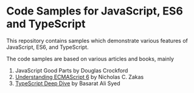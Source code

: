 # Code Samples for JavaScript, ES6 and TypeScript

This  repository contains samples which demonstrate various features of JavaScript, ES6, and TypeScript.

The code samples are based on various articles and books, mainly

 1. JavaScript Good Parts by Douglas Crockford
 2. [Understanding ECMAScript 6](https://leanpub.com/understandinges6/read) by Nicholas C. Zakas
 3. [TypeScript Deep Dive](https://basarat.gitbooks.io/typescript/) by Basarat Ali Syed

